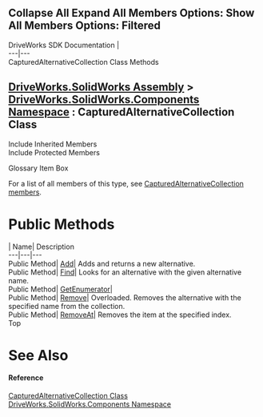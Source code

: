 Collapse All Expand All Members Options: Show All  Members Options: Filtered   
---  
DriveWorks SDK Documentation  |   
---|---  
CapturedAlternativeCollection Class Methods   
  
[DriveWorks.SolidWorks Assembly](topic13342.md) > [DriveWorks.SolidWorks.Components Namespace](topic13925.md) : CapturedAlternativeCollection Class  
---  
  
Include Inherited Members    
Include Protected Members    


Glossary Item Box

For a list of all members of this type, see [CapturedAlternativeCollection members](topic14040.md).

# Public Methods

| Name| Description  
---|---|---  
Public Method| [Add](topic14045.md)| Adds and returns a new alternative.   
Public Method| [Find](topic14046.md)| Looks for an alternative with the given alternative name.   
Public Method| [GetEnumerator](topic14047.md)|   
Public Method| [Remove](topic14048.md)| Overloaded. Removes the alternative with the specified name from the collection.   
Public Method| [RemoveAt](topic14051.md)| Removes the item at the specified index.   
Top

# See Also

#### Reference

[CapturedAlternativeCollection Class](topic14039.md)   
[DriveWorks.SolidWorks.Components Namespace](topic13925.md)



